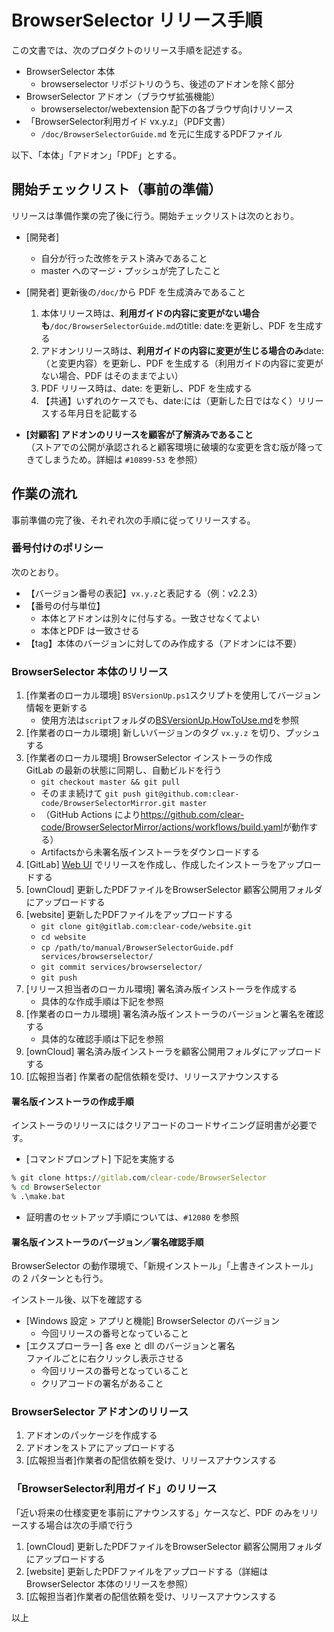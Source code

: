 # BrowserSelector リリース手順

この文書では、次のプロダクトのリリース手順を記述する。

- BrowserSelector 本体
  - browserselector リポジトリのうち、後述のアドオンを除く部分
- BrowserSelector アドオン（ブラウザ拡張機能）
  - browserselector/webextension 配下の各ブラウザ向けリソース
- 「BrowserSelector利用ガイド vx.y.z」（PDF文書）
  - `/doc/BrowserSelectorGuide.md` を元に生成するPDFファイル

以下、「本体」「アドオン」「PDF」とする。

## 開始チェックリスト（事前の準備）

リリースは準備作業の完了後に行う。開始チェックリストは次のとおり。

- [開発者]
  - 自分が行った改修をテスト済みであること
  - master へのマージ・プッシュが完了したこと
- [開発者] 更新後の`/doc/`から PDF を生成済みであること  
  1. 本体リリース時は、**利用ガイドの内容に変更がない場合も**`/doc/BrowserSelectorGuide.md`のtitle: date:を更新し、PDF を生成する  
  2. アドオンリリース時は、**利用ガイドの内容に変更が生じる場合のみ**date:（と変更内容）を更新し、PDF を生成する（利用ガイドの内容に変更がない場合、PDF はそのままでよい）
  3. PDF リリース時は、date: を更新し、PDF を生成する
  4. 【共通】いずれのケースでも、date:には（更新した日ではなく）リリースする年月日を記載する

- **[対顧客] アドオンのリリースを顧客が了解済みであること**  
  （ストアでの公開が承認されると顧客環境に破壊的な変更を含む版が降ってきてしまうため。詳細は `#10899-53` を参照）

## 作業の流れ

事前準備の完了後、それぞれ次の手順に従ってリリースする。

### 番号付けのポリシー

次のとおり。

- 【バージョン番号の表記】`vx.y.z`と表記する（例：v2.2.3）
- 【番号の付与単位】
  - 本体とアドオンは別々に付与する。一致させなくてよい
  - 本体とPDF は一致させる
- 【tag】本体のバージョンに対してのみ作成する（アドオンには不要）

### BrowserSelector 本体のリリース

1. [作業者のローカル環境] `BSVersionUp.ps1`スクリプトを使用してバージョン情報を更新する
    - 使用方法は`script`フォルダの[BSVersionUp.HowToUse.md](../script/BSVersionUp.HowToUse.md)を参照  
2. [作業者のローカル環境] 新しいバージョンのタグ `vx.y.z` を切り、プッシュする
3. [作業者のローカル環境] BrowserSelector インストーラの作成  
 GitLab の最新の状態に同期し、自動ビルドを行う
    - `git checkout master && git pull`
    - そのまま続けて `git push git@github.com:clear-code/BrowserSelectorMirror.git master`
    - （GitHub Actions により<https://github.com/clear-code/BrowserSelectorMirror/actions/workflows/build.yaml>が動作する）
    -  Artifactsから未署名版インストーラをダウンロードする
4. [GitLab] [Web UI](https://gitlab.com/clear-code/browserselector/-/releases) でリリースを作成し、作成したインストーラをアップロードする
5. [ownCloud] 更新したPDFファイルをBrowserSelector 顧客公開用フォルダにアップロードする
6. [website] 更新したPDFファイルをアップロードする  
    - `git clone git@gitlab.com:clear-code/website.git`
    - `cd website`
    - `cp /path/to/manual/BrowserSelectorGuide.pdf services/browserselector/`
    - `git commit services/browserselector/`
    - `git push`
7. [リリース担当者のローカル環境] 署名済み版インストーラを作成する
    - 具体的な作成手順は下記を参照
8. [作業者のローカル環境] 署名済み版インストーラのバージョンと署名を確認する
    - 具体的な確認手順は下記を参照
9. [ownCloud] 署名済み版インストーラを顧客公開用フォルダにアップロードする
10. [広報担当者] 作業者の配信依頼を受け、リリースアナウンスする

#### 署名版インストーラの作成手順

インストーラのリリースにはクリアコードのコードサイニング証明書が必要です。

- [コマンドプロンプト] 下記を実施する

```bat
% git clone https://gitlab.com/clear-code/BrowserSelector
% cd BrowserSelector
% .\make.bat
```

- 証明書のセットアップ手順については、`#12080` を参照

#### 署名版インストーラのバージョン／署名確認手順

BrowserSelector の動作環境で、「新規インストール」「上書きインストール」の 2 パターンとも行う。

インストール後、以下を確認する

- [Windows 設定 > アプリと機能] BrowserSelector のバージョン
  - 今回リリースの番号となっていること
- [エクスプローラー] 各 exe と dll のバージョンと署名  
ファイルごとに右クリックし表示させる
  - 今回リリースの番号となっていること
  - クリアコードの署名があること

### BrowserSelector アドオンのリリース

1. アドオンのパッケージを作成する
2. アドオンをストアにアップロードする
3. [広報担当者]作業者の配信依頼を受け、リリースアナウンスする

### 「BrowserSelector利用ガイド」のリリース

「近い将来の仕様変更を事前にアナウンスする」ケースなど、PDF のみをリリースする場合は次の手順で行う

1. [ownCloud] 更新したPDFファイルをBrowserSelector 顧客公開用フォルダにアップロードする
2. [website] 更新したPDFファイルをアップロードする（詳細はBrowserSelector 本体のリリースを参照）
3. [広報担当者]作業者の配信依頼を受け、リリースアナウンスする

以上
